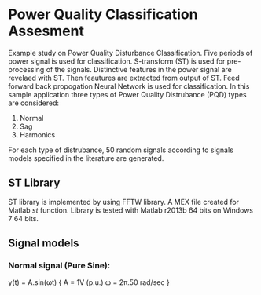 # Power Quality Classification Assesment
Example study on Power Quality Disturbance Classification. Five periods of power signal is used for classification. S-transform (ST) is used for pre-processing of the signals. Distinctive features in the power signal are revelaed with ST. Then feautures are extracted from output of ST. Feed forward back propogation Neural Network is used for classification. In this sample application three types of Power Quality Distrubance (PQD) types are considered:

1. Normal
2. Sag
3. Harmonics

For each type of distrubance, 50 random signals according to signals models specified in the literature are generated.

## ST Library
ST library is implemented by using FFTW library. A MEX file created for Matlab _st_ function. Library is tested with Matlab r2013b 64 bits on Windows 7 64 bits.

## Signal models

### Normal signal (Pure Sine):
y(t) = A.sin⁡(ωt)	 { A = 1V (p.u.) ω = 2π.50 rad/sec }


